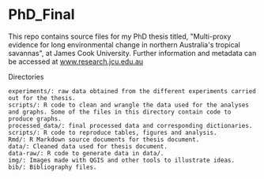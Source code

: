 # PhD_Final

This repo contains source files for my PhD thesis titled, "Multi-proxy evidence for long environmental change in northern Australia's tropical savannas", at James Cook University. Further information and metadata can be accessed at www.research.jcu.edu.au


Directories

    experiments/: raw data obtained from the different experiments carried out for the thesis.
    scripts/: R code to clean and wrangle the data used for the analyses and graphs. Some of the files in this directory contain code to produce graphs.
    processed_data/: final processed data and corresponding dictionaries.
    scripts/: R code to reproduce tables, figures and analysis.
    Rmd/: R Markdown source documents for thesis document.
    data/: Cleaned data used for thesis document.
    data-raw/: R code to generate data in data/.
    img/: Images made with QGIS and other tools to illustrate ideas.
    bib/: Bibliography files.
    
